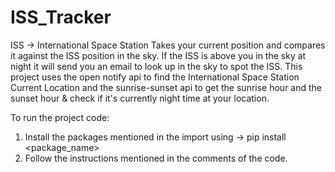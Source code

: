 # ISS_Tracker
ISS -> International Space Station
Takes your current position and compares it against the ISS position in the sky. If the ISS is above you in the sky at night it will send you an email to look up in the sky to spot the ISS. This project uses the open notify api to find the International Space Station Current Location and the sunrise-sunset api to get the sunrise hour and the sunset hour & check if it's currently night time at your location.

To run the project code:
1. Install the packages mentioned in the import using -> pip install <package_name>
2. Follow the instructions mentioned in the comments of the code.
